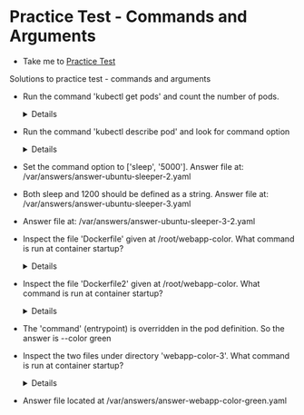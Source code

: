 # Practice Test - Commands and Arguments
  - Take me to [Practice Test](https://kodekloud.com/courses/539883/lectures/9816639)
  
Solutions to practice test - commands and arguments
- Run the command 'kubectl get pods' and count the number of pods.
  
  <details>
  
  ```
  $ kubectl get pods
  ```
  </details>
  
- Run the command 'kubectl describe pod' and look for command option

  <details>
  
  ```
  $ kubectl describe pod
  ```
  </details>
  
- Set the command option to ['sleep', '5000']. Answer file at: /var/answers/answer-ubuntu-sleeper-2.yaml

- Both sleep and 1200 should be defined as a string. Answer file at: /var/answers/answer-ubuntu-sleeper-3.yaml

- Answer file at: /var/answers/answer-ubuntu-sleeper-3-2.yaml

- Inspect the file 'Dockerfile' given at /root/webapp-color. What command is run at container startup?
  
  <details>
  
  ```
  python app.py
  ```
  </details>
  
- Inspect the file 'Dockerfile2' given at /root/webapp-color. What command is run at container startup?

  <details>
  ```
  python app.py --color red
  ```
  </details>
  
- The 'command' (entrypoint) is overridden in the pod definition. So the answer is --color green

- Inspect the two files under directory 'webapp-color-3'. What command is run at container startup?

  <details>
  
  ```
  python app.py --color pink
  ```
  </details>
  
- Answer file located at /var/answers/answer-webapp-color-green.yaml
